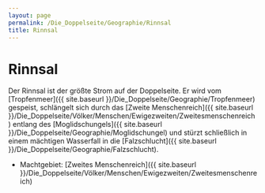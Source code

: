```yaml
---
layout: page
permalink: /Die_Doppelseite/Geographie/Rinnsal
title: Rinnsal
---
```


# Rinnsal

Der Rinnsal ist der größte Strom auf der Doppelseite. Er wird vom [Tropfenmeer]({{ site.baseurl }}/Die_Doppelseite/Geographie/Tropfenmeer) gespeist, schlängelt sich durch das [Zweite Menschenreich]({{ site.baseurl }}/Die_Doppelseite/Völker/Menschen/Ewigezweiten/Zweitesmenschenreich) entlang des [Moglidschungels]({{ site.baseurl }}/Die_Doppelseite/Geographie/Moglidschungel) und stürzt schließlich in einem mächtigen Wasserfall in die [Falzschlucht]({{ site.baseurl }}/Die_Doppelseite/Geographie/Falzschlucht).

- Machtgebiet: [Zweites Menschenreich]({{ site.baseurl }}/Die_Doppelseite/Völker/Menschen/Ewigezweiten/Zweitesmenschenreich)

